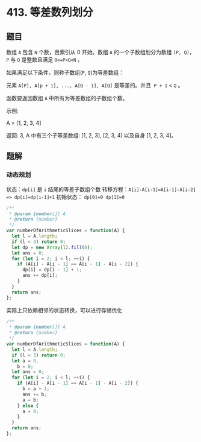 # 413. 等差数列划分

## 题目

数组 `A` 包含 `N` 个数，且索引从 0 开始。数组 `A` 的一个子数组划分为数组 `(P, Q)`，`P` 与 `Q` 是整数且满足 `0<=P<Q<N` 。

如果满足以下条件，则称子数组(`P`, `Q`)为等差数组：

元素 `A[P], A[p + 1], ..., A[Q - 1], A[Q]` 是等差的。并且  `P + 1` < `Q` 。

函数要返回数组 `A` 中所有为等差数组的子数组个数。

示例:

A = [1, 2, 3, 4]

返回: 3, A 中有三个子等差数组: [1, 2, 3], [2, 3, 4] 以及自身 [1, 2, 3, 4]。

## 题解

### 动态规划

状态：`dp[i]` 是 `i` 结尾的等差子数组个数
转移方程：`A[i]-A[i-1]=A[i-1]-A[i-2] => dp[i]=dp[i-1]+1`
初始状态： `dp[0]=0 dp[1]=0`

```js
/**
 * @param {number[]} A
 * @return {number}
 */
var numberOfArithmeticSlices = function(A) {
  let l = A.length;
  if (l < 3) return 0;
  let dp = new Array(l).fill(0);
  let ans = 0;
  for (let i = 2; i < l; ++i) {
    if (A[i] - A[i - 1] == A[i - 1] - A[i - 2]) {
      dp[i] = dp[i - 1] + 1;
      ans += dp[i];
    }
  }
  return ans;
};
```

实际上只依赖相邻的状态转换，可以进行存储优化

```js
/**
 * @param {number[]} A
 * @return {number}
 */
var numberOfArithmeticSlices = function(A) {
  let l = A.length;
  if (l < 3) return 0;
  let a = 0,
    b = 0;
  let ans = 0;
  for (let i = 2; i < l; ++i) {
    if (A[i] - A[i - 1] == A[i - 1] - A[i - 2]) {
      b = a + 1;
      ans += b;
      a = b;
    } else {
      a = 0;
    }
  }
  return ans;
};
```
